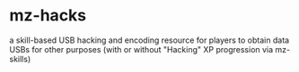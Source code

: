 # mz-hacks
a skill-based USB hacking and encoding resource for players to obtain data USBs for other purposes (with or without "Hacking" XP progression via mz-skills)
